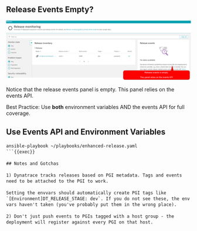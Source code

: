 ## Release Events Empty?

![release panel](./assets/images/release2.png)

Notice that the release events panel is empty. This panel relies on the events API.

Best Practice: Use **both** environment variables AND the events API for full coverage.

## Use Events API and Environment Variables

```
ansible-playbook ~/playbooks/enhanced-release.yaml
```{{exec}}

## Notes and Gotchas

1) Dynatrace tracks releases based on PGI metadata. Tags and events need to be attached to the PGI to work.

Setting the envvars should automatically create PGI tags like `[Environment]DT_RELEASE_STAGE: dev`. If you do not see these, the env vars haven't taken (you've probably put them in the wrong place).

2) Don't just push events to PGIs tagged with a host group - the deployment will register against every PGI on that host.